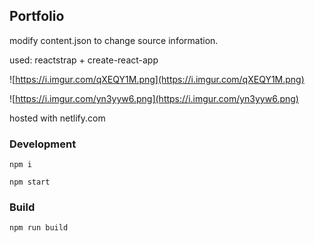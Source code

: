 ## Portfolio

modify content.json to change source information.

used: reactstrap + create-react-app

![https://i.imgur.com/qXEQY1M.png](https://i.imgur.com/qXEQY1M.png)

![https://i.imgur.com/yn3yyw6.png](https://i.imgur.com/yn3yyw6.png)

hosted with netlify.com

### Development

`npm i`

`npm start`

### Build

`npm run build`